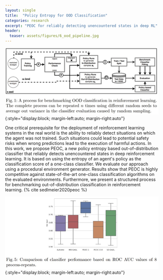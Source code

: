 ```yaml
---
layout: single
title:  "Policy Entropy for OOD Classification"
categories: research 
excerpt: "PEOC for reliably detecting unencountered states in deep RL"
header:
  teaser: assets/figures/6_ood_pipeline.jpg
---
```


![PEOC Pipeline](\assets\figures\6_ood_pipeline.jpg){:style="display:block; margin-left:auto; margin-right:auto"}

One critical prerequisite for the deployment of reinforcement learning systems in the real world is the ability to reliably detect situations on which the agent was not trained. Such situations could lead to potential safety risks when wrong predictions lead to the execution of harmful actions. In this work, we propose PEOC, a new policy entropy based out-of-distribution classifier that reliably detects unencountered states in deep reinforcement learning. It is based on using the entropy of an agent's policy as the classification score of a one-class classifier. We evaluate our approach using a procedural environment generator. Results show that PEOC is highly competitive against state-of-the-art one-class classification algorithms on the evaluated environments. Furthermore, we present a structured process for benchmarking out-of-distribution classification in reinforcement learning.
{% cite sedlmeier2020peoc %}

![PEOC Performance](\assets\figures\6_ood_performance.jpg){:style="display:block; margin-left:auto; margin-right:auto"}
